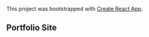This project was bootstrapped with [Create React App](https://github.com/facebook/create-react-app).

## Portfolio Site
